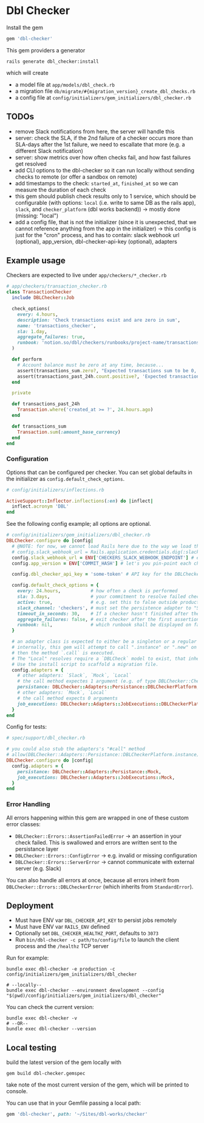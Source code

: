# Dbl Checker

Install the gem
```ruby
gem 'dbl-checker'
```

This gem providers a generator
```shell
rails generate dbl_checker:install
```
which will create
- a model file at `app/models/dbl_check.rb`
- a migration file `db/migrate/#{migration_version}_create_dbl_checks.rb`
- a config file at `config/initializers/gem_initializers/dbl_checker.rb`


## TODOs
- remove Slack notifications from here, the server will handle this
- server: check the SLA, if the 2nd failure of a checker occurs more than SLA-days after the 1st failure, we need to escallate that more (e.g. a different Slack notification)
- server: show metrics over how often checks fail, and how fast failures get resolved
- add CLI options to the dbl-checker so it can run locally without sending checks to remote (or offer a sandbox on remote)
- add timestamps to the check: `started_at`, `finished_at` so we can measure the duration of each check
- this gem should publish check results only to 1 service, which should be configurable (with options: `local` (i.e. write to same DB as the rails app), `slack`, and `checker_platform` (dbl works backend)) -> mostly done (missing: "local")
- add a config file, that is not the initializer (since it is unexpected, that we cannot reference anything from the app in the initializer) -> this config is just for the "cron" process, and has to contain: slack webhook url (optional), app_version, dbl-checker-api-key (optional), adapters

## Example usage
Checkers are expected to live under `app/checkers/*_checker.rb`

```ruby
# app/checkers/transaction_checker.rb
class TransactionChecker
  include DBLChecker::Job

  check_options(
    every: 4.hours,
    description: 'Check transactions exist and are zero in sum',
    name: 'transactions_checker',
    sla: 1.day,
    aggregate_failures: true,
    runbook: 'notion.so/dbl/checkers/runbooks/project-name/transactions',
  )

  def perform
    # Account balance must be zero at any time, because...
    assert(transactions_sum.zero?, "Expected transactions sum to be 0, got #{transactions_sum} instead.")
    assert(transactions_past_24h.count.positive?, 'Expected transactions to exist, but no records were persisted during the past 24 hours.')
  end

  private

  def transactions_past_24h
    Transaction.where('created_at >= ?', 24.hours.ago)
  end

  def transactions_sum
    Transaction.sum(:amount_base_currency)
  end
end
```


### Configuration
Options that can be configured per checker. You can set global defaults in the initializer as `config.default_check_options`.

```ruby
# config/initializers/inflections.rb

ActiveSupport::Inflector.inflections(:en) do |inflect|
  inflect.acronym 'DBL'
end
```

See the following config example; all options are optional.

```ruby
# config/initializers/gem_initializers/dbl_checker.rb
DBLChecker.configure do |config|
  # @NOTE: for now, we cannot load Rails here due to the way we load the config in the dbl-checker process (outside Rails)
  # config.slack_webhook_url = Rails.application.credentials.dig(:slack, :checkers_endpoint) # e.g. https://hooks.slack.com/services/XXX
  config.slack_webhook_url = ENV['CHECKERS_SLACK_WEBHOOK_ENDPOINT'] # e.g. https://hooks.slack.com/services/XXX
  config.app_version = ENV['COMMIT_HASH'] # let's you pin-point each checker-execution to a certain version of your app

  config.dbl_checker_api_key = 'some-token' # API key for the DBLCheckerPlatform adapter

  config.default_check_options = {
    every: 24.hours,           # how often a check is performed
    sla: 3.days,               # your commitment to resolve failed checks. Purely cosmetics
    active: true,              # e.g. set this to false outside production to not perform checks
    slack_channel: 'checkers', # must set the persistence adapter to "Slack" (DBLCheckerPlatform can also publish to Slack)
    timeout_in_seconds: 30,    # If a checker hasn't finished after the given time, it is killed. This check counts as failed
    aggregate_failures: false, # exit checker after the first assertion fails. Set to true to aggregate all failures
    runbook: nil,              # which runbook shall be displayed on failure that helps engineers resolve the issue
  }

  # an adapter class is expected to either be a singleton or a regular class
  # internally, this gem will attempt to call ".instance" or ".new" on the class
  # then the method `.call` is executed.
  # The "Local" resolves require a `DBLCheck` model to exist, that inherites from ActiveRecord.
  # Use the install script to scaffold a migration file.
  config.adapters = {
    # other adapters: `Slack`, `Mock`, `Local`
    # the call method expectes 1 argument (e.g. of type DBLChecker::Check)
    persistance: DBLChecker::Adapters::Persistance::DBLCheckerPlatform,
    # other adapters: `Mock`, `Local`
    # the call method expects 0 arguments
    job_executions: DBLChecker::Adapters::JobExecutions::DBLCheckerPlatform,
  }
end
```

Config for tests:

```ruby
# spec/support/dbl_checker.rb

# you could also stub the adapters's "#call" method
# allow(DBLChecker::Adapters::Persistance::DBLCheckerPlatform.instance).to receive(:call)
DBLChecker.configure do |config|
  config.adapters = {
    persistance: DBLChecker::Adapters::Persistance::Mock,
    job_executions: DBLChecker::Adapters::JobExecutions::Mock,
  }
end
```

### Error Handling
All errors happening within this gem are wrapped in one of these custom error classes:
- `DBLChecker::Errors::AssertionFailedError` -> an assertion in your check failed. This is swallowed and errors are written sent to the persistance layer
- `DBLChecker::Errors::ConfigError` -> e.g. invalid or missing configuration
- `DBLChecker::Errors::ServerError` -> cannot communicate with external server (e.g. Slack)

You can also handle all errors at once, because all errors inherit from `DBLChecker::Errors::DBLCheckerError` (which inherits from `StandardError`).


## Deployment
- Must have ENV var `DBL_CHECKER_API_KEY` to persist jobs remotely
- Must have ENV var `RAILS_ENV` defined
- Optionally set `DBL_CHECKER_HEALTHZ_PORT`, defaults to `3073`
- Run `bin/dbl-checker -c path/to/config/file` to launch the client process and the `/healthz` TCP server

Run for example:
```shell
bundle exec dbl-checker -e production -c config/initializers/gem_initializers/dbl_checker

# --locally--
bundle exec dbl-checker --environment development --config "$(pwd)/config/initializers/gem_initializers/dbl_checker"
```

You can check the current version:
```shell
bundle exec dbl-checker -v
# --OR--
bundle exec dbl-checker --version
```


## Local testing
build the latest version of the gem locally with

```shell
gem build dbl-checker.gemspec
```
take note of the most current version of the gem, which will be printed to console.

You can use that in your Gemfile passing a local path:
```ruby
gem 'dbl-checker', path: '~/Sites/dbl-works/checker'
```
